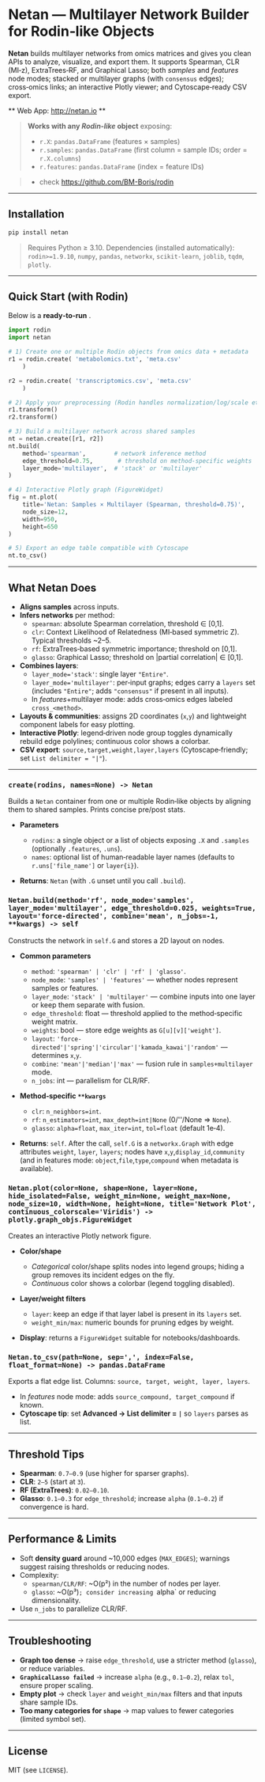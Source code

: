 # Netan — Multilayer Network Builder for Rodin‑like Objects

**Netan** builds multilayer networks from omics matrices and gives you clean APIs to analyze, visualize, and export them. It supports Spearman, CLR (MI‑z), ExtraTrees‑RF, and Graphical Lasso; both *samples* and *features* node modes; stacked or multilayer graphs (with `consensus` edges); cross‑omics links; an interactive Plotly viewer; and Cytoscape‑ready CSV export.

** Web App: http://netan.io **

> **Works with any *Rodin‑like* object** exposing:
> - `r.X`: `pandas.DataFrame` (features × samples)
> - `r.samples`: `pandas.DataFrame` (first column = sample IDs; order = `r.X.columns`)
> - `r.features`: `pandas.DataFrame` (index = feature IDs)

> - check https://github.com/BM-Boris/rodin

---

## Installation

```bash
pip install netan
```

> Requires Python ≥ 3.10. Dependencies (installed automatically): `rodin>=1.9.10`, `numpy`, `pandas`, `networkx`, `scikit-learn`, `joblib`, `tqdm`, `plotly`.

---

## Quick Start (with Rodin)

Below is a **ready‑to‑run** .

```python
import rodin
import netan

# 1) Create one or multiple Rodin objects from omics data + metadata
r1 = rodin.create( 'metabolomics.txt', 'meta.csv'
    )

r2 = rodin.create( 'transcriptomics.csv', 'meta.csv'
    )

# 2) Apply your preprocessing (Rodin handles normalization/log/scale etc.)
r1.transform()
r2.transform()

# 3) Build a multilayer network across shared samples
nt = netan.create([r1, r2])
nt.build(
    method='spearman',        # network inference method
    edge_threshold=0.75,       # threshold on method-specific weights
    layer_mode='multilayer',  # 'stack' or 'multilayer'
)

# 4) Interactive Plotly graph (FigureWidget)
fig = nt.plot(
    title='Netan: Samples × Multilayer (Spearman, threshold=0.75)',
    node_size=12,
    width=950,
    height=650
)

# 5) Export an edge table compatible with Cytoscape
nt.to_csv()
```


---

## What Netan Does

- **Aligns samples** across inputs.
- **Infers networks** per method:
  - `spearman`: absolute Spearman correlation, threshold ∈ [0,1].
  - `clr`: Context Likelihood of Relatedness (MI‑based symmetric Z). Typical thresholds ~2–5.
  - `rf`: ExtraTrees‑based symmetric importance; threshold on [0,1].
  - `glasso`: Graphical Lasso; threshold on |partial correlation| ∈ [0,1].
- **Combines layers**:
  - `layer_mode='stack'`: single layer `"Entire"`.
  - `layer_mode='multilayer'`: per‑input graphs; edges carry a `layers` set (includes `"Entire"`; adds `"consensus"` if present in all inputs).
  - In *features*+multilayer mode: adds cross‑omics edges labeled `cross_<method>`.
- **Layouts & communities**: assigns 2D coordinates (`x`,`y`) and lightweight component labels for easy plotting.
- **Interactive Plotly**: legend‑driven node group toggles dynamically rebuild edge polylines; continuous color shows a colorbar.
- **CSV export**: `source,target,weight,layer,layers` (Cytoscape‑friendly; set `List delimiter = "|"`).

---

### `create(rodins, names=None) -> Netan`
Builds a `Netan` container from one or multiple Rodin‑like objects by aligning them to shared samples. Prints concise pre/post stats.

- **Parameters**
  - `rodins`: a single object or a list of objects exposing `.X` and `.samples` (optionally `.features`, `.uns`).
  - `names`: optional list of human‑readable layer names (defaults to `r.uns['file_name']` or `layer{i}`).

- **Returns**: `Netan` (with `.G` unset until you call `.build`).

### `Netan.build(method='rf', node_mode='samples', layer_mode='multilayer', edge_threshold=0.025, weights=True, layout='force-directed', combine='mean', n_jobs=-1, **kwargs) -> self`
Constructs the network in `self.G` and stores a 2D layout on nodes.

- **Common parameters**
  - `method`: `'spearman' | 'clr' | 'rf' | 'glasso'`.
  - `node_mode`: `'samples' | 'features'` — whether nodes represent samples or features.
  - `layer_mode`: `'stack' | 'multilayer'` — combine inputs into one layer or keep them separate with fusion.
  - `edge_threshold`: float — threshold applied to the method‑specific weight matrix.
  - `weights`: bool — store edge weights as `G[u][v]['weight']`.
  - `layout`: `'force-directed'|'spring'|'circular'|'kamada_kawai'|'random'` — determines `x`,`y`.
  - `combine`: `'mean'|'median'|'max'` — fusion rule in `samples+multilayer` mode.
  - `n_jobs`: int — parallelism for CLR/RF.

- **Method‑specific `**kwargs`**
  - `clr`: `n_neighbors=int`.
  - `rf`: `n_estimators=int`, `max_depth=int|None` (0/''/None ⇒ `None`).
  - `glasso`: `alpha=float`, `max_iter=int`, `tol=float` (default 1e‑4).

- **Returns**: `self`. After the call, `self.G` is a `networkx.Graph` with edge attributes `weight`, `layer`, `layers`; nodes have `x`,`y`,`display_id`,`community` (and in features mode: `object`,`file`,`type`,`compound` when metadata is available).

### `Netan.plot(color=None, shape=None, layer=None, hide_isolated=False, weight_min=None, weight_max=None, node_size=10, width=None, height=None, title='Network Plot', continuous_colorscale='Viridis') -> plotly.graph_objs.FigureWidget`
Creates an interactive Plotly network figure.

- **Color/shape**
  - *Categorical* color/shape splits nodes into legend groups; hiding a group removes its incident edges on the fly.
  - *Continuous* color shows a colorbar (legend toggling disabled).

- **Layer/weight filters**
  - `layer`: keep an edge if that layer label is present in its `layers` set.
  - `weight_min/max`: numeric bounds for pruning edges by weight.

- **Display**: returns a `FigureWidget` suitable for notebooks/dashboards.

### `Netan.to_csv(path=None, sep=',', index=False, float_format=None) -> pandas.DataFrame`
Exports a flat edge list. Columns: `source, target, weight, layer, layers`.

- In *features* node mode: adds `source_compound, target_compound` if known.
- **Cytoscape tip**: set **Advanced → List delimiter = `|`** so `layers` parses as list.

---

## Threshold Tips

- **Spearman**: `0.7–0.9` (use higher for sparser graphs).
- **CLR**: `2–5` (start at `3`).
- **RF (ExtraTrees)**: `0.02–0.10`.
- **Glasso**: `0.1–0.3` for `edge_threshold`; increase `alpha` (`0.1–0.2`) if convergence is hard.

---

## Performance & Limits

- Soft **density guard** around ~10,000 edges (`MAX_EDGES`); warnings suggest raising thresholds or reducing nodes.
- Complexity:
  - `spearman/CLR/RF`: ~O(p²) in the number of nodes per layer.
  - `glasso`: ~O(p³)`; consider increasing `alpha` or reducing dimensionality.
- Use `n_jobs` to parallelize CLR/RF.

---

## Troubleshooting

- **Graph too dense** → raise `edge_threshold`, use a stricter method (`glasso`), or reduce variables.
- **`GraphicalLasso failed`** → increase `alpha` (e.g., `0.1–0.2`), relax `tol`, ensure proper scaling.
- **Empty plot** → check `layer` and `weight_min/max` filters and that inputs share sample IDs.
- **Too many categories for `shape`** → map values to fewer categories (limited symbol set).

---

## License

MIT (see `LICENSE`).

